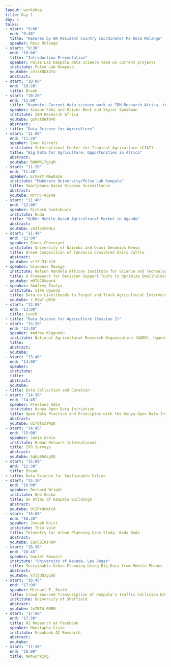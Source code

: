 ```yaml
---
layout: workshop
title: Day 1
day: 1
talks: 
- start: "9:00"
  end: "9:30"
  title: "Remarks by UN Resident Country Coordinator Ms Rosa Molango"
  speaker: Rosa Molango
- start: "9:30"
  end: "10:00"
  title: "Introduction Presentation"
  speaker: Pulse Lab Kampala data science team on current projects
  institute: Pulse Lab Kampala
  youtube: cVziXNN1VtU
  abstract:
- start: "10:00"
  end: "10:20"
  title: Break
- start: "10:20"
  end: "11:00"
  title: "Keynote: Current data science work at IBM Research Africa, including Cognitive Companions in Healthcare and Education."
  speaker: Simone Fobi and Oliver Bent and Skyler Speakman
  institute: IBM Research Africa
  youtube: gxFstDWf9VU
  abstract:
- title: "Data Science for Agriculture"
- start: "11:00"
  end: "11:20"
  speaker: Evan Girvetz
  institute: International Center for Tropical Agriculture (CIAT)
  title: "Big Data for Agriculture: Opportunities in Africa"
  abstract:
  youtube: RWKWh17giqM
- start: "11:20"
  end: "11:40"
  speaker: Ernest Mewbaze
  institute: "Makerere University/Pulse Lab Kampala"
  title: Smartphone-based Disease Surveillance
  abstract: 
  youtube: NYrP7-0qz48
- start: "11:40"
  end: "12:00"
  speaker: Richard Ssekibuule
  institute: Kudu
  title: "KUDU: Mobile-Based Agricultural Market in Uganda"
  abstract:
  youtube: vG2IsmVb9Ls
- start: "11:40"
  end: "12:00"
  speaker: Evans Cheruiyot
  institute: University of Nairobi and Usami Genomics Kenya
  title: Breed Composition of Tanzania Crossbred Dairy Cattle
  abstract:
  youtube: vl1Z_MJLkl8
- speaker: Gladness Mwanga
  institute: Nelson Mandela African Institute for Science and Technology, Arusha, Tanzania  
  title: A Framework for Decision Support Tools to Optimize Smallholder Dairy Production in East Africa
  youtube: mMTU76kegr4
- speaker: Godfrey Taulya
  institute: IITA Uganda  
  title: Data on Livelihoods to Target and Track Agricultural Interventions  
  youtube: r_MqwT-pM1U
- start: "12:00"
  end: "13:00"
  title: Lunch
- title: "Data Science for Agriculture (Session 2)"
- start: "13:20"
  end: "13:40"
  speaker: Andrew Kiggundu
  institute: National Agricultural Research Organisation (NARO), Uganda
  title: 
  abstract:
  youtube:
- start: "13:40"
  end: "14:00"
  speaker: 
  institute:
  title: 
  abstract:
  youtube:
- title: Data Collection and Curation
- start: "14:30"
  end: "14:45"
  speaker: Prestone Adie
  institute: Kenya Open Data Initiative
  title: Open Data Practice and Principles with the Kenya Open Data Initiative
  abstract:
  youtube: dz7QtozYWq8
- start: "14:45"
  end: "15:00"
  speaker: Jamie Arkin
  institute: Human Network International 
  title: IVR Surveys
  abstract:
  youtube: 4qhp9GdzgOQ
- start: "15:00"
  end: "15:30"
  title: Break
- title: Data Science for Sustainable Cities
- start: "15:30"
  end: "16:00"
  speaker: Bernard Wright
  institute: Geo Gecko
  title: An Atlas of Kampala Buildings
  abstract:
  youtube: OlIPrOnmtCA
- start: "16:00"
  end: "16:30"
  speaker: Joseph Kaizi
  institute: Thin Void
  title: Telemetry for Urban Planning Case Study: Boda Boda
  abstract:
  youtube: Iax58IKInOM
- start: "16:30"
  end: "16:45"
  speaker: Daniel Emaasit
  institute: "University of Nevada, Las Vegas"
  title: Sustainable Urban Planning Using Big Data from Mobile Phones
  abstract:
  youtube: 47IjdD2yyGE
- start: "16:45"
  end: "17:00"
  speaker: Michael T. Smith
  title: Crowd Sourced Transcription of Kampala's Traffic Collision Data
  institute: University of Sheffield
  abstract:
  youtube: JxTBTd-BBRM
- start: "17:00"
  end: "17:30"
  title: AI Research at Facebook
  speaker: Moustapha Cisse
  institute: Facebook AI Research
  abstract:
  youtube:
- start: "17:30"
  end: "18:00"
  title: Networking
---
```

